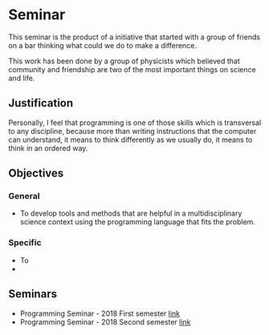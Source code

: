 # Seminar

This seminar is the product of a initiative that started with a group of friends on a bar thinking what could we do to make a difference. 

This work has been done by a group of physicists which believed that community and friendship are two of the most important things on science and life.

## Justification

Personally, I feel that programming is one of those skills which is transversal to any discipline, because more than writing instructions that the computer can understand, it means to think differently as we usually do, it means to think in an ordered way.

## Objectives
### General  
 - To develop tools and methods that are helpful in a multidisciplinary science context using the programming language that fits the problem.
### Specific
 - To 
 - 
## Seminars



 - Programming Seminar - 2018 First semester [link](https://github.com/jmsevillam/Seminar-2018-I)
 - Programming Seminar - 2018 Second semester [link](https://github.com/jmsevillam/Seminar-2018-II)
